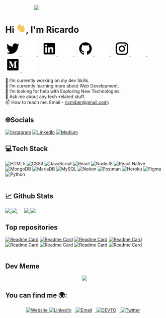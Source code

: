 <p align="center" style="width:200px">
    <img src="https://miro.medium.com/max/1400/1*is03VOyLARQ1sgfQDbH8cQ.jpeg" style="width:600px"/>
</p>


# Hi <img src="./wave.gif" height="30px" width="30px">, I'm Ricardo

<p>
    <a href="https://twitter.com/ricmiber96#gh-light-mode-only">
        <img src="./assets/light-mode/twitter.svg" />
    </a>
    <a href="https://twitter.com/ricmiber96#gh-dark-mode-only">
        <img src="./assets/dark-mode/twitter.svg" />
    </a>
    &nbsp;&nbsp;
    <a href="https://www.linkedin.com/in/ricardomiralles#gh-light-mode-only">
        <img src="./assets/light-mode/linkedin.svg" />
    </a>
    <a href="https://www.linkedin.com/in/ricardomiralles#gh-dark-mode-only">
        <img src="./assets/dark-mode/linkedin.svg" />
    </a>
    &nbsp;&nbsp;
    <a href="https://github.com/ricmiber96#gh-light-mode-only">
        <img src="./assets/light-mode/github.svg" />
    </a>
    <a href="https://github.com/ricmiber96#gh-dark-mode-only">
        <img src="./assets/dark-mode/github.svg" />
    </a>
    &nbsp;&nbsp;
    <a href="https://www.instagram.com/ricmiber96#gh-light-mode-only">
        <img src="./assets/light-mode/instagram.svg" />
    </a>
    <a href="https://www.instagram.com/ricmiber96#gh-dark-mode-only">
        <img src="./assets/dark-mode/instagram.svg" />
    </a>
    &nbsp;&nbsp;
    <a href="https://medium.com/@ricmiber96#gh-light-mode-only">
        <img src="./assets/light-mode/medium.svg" />
    </a>
    <a href="https://medium.com/@ricmiber96#gh-dark-mode-only">
        <img src="./assets/dark-mode/medium.svg" />
    </a>
</p>


🔭 I’m currently working on my dev Skills.\
 🌱 I’m currently learning more about Web Development.\
 🤔 I’m looking for help with Exploring New Technologies.\
 💬 Ask me about any tech-related stuff.\
 📫 How to reach me: Email - ricmiber@gmail.com\

## 🌐Socials
[![Instagram](https://img.shields.io/badge/Instagram-%23E4405F.svg?logo=Instagram&logoColor=white)](https://instagram.com/DevelopingGamer) 
[![LinkedIn](https://img.shields.io/badge/LinkedIn-%230077B5.svg?logo=linkedin&logoColor=white)](https://linkedin.com/in/DevelopingGamer) 
[![Medium](https://img.shields.io/badge/Medium-12100E?logo=medium&logoColor=white)](https://medium.com/@DevelopingGamer) 

## 💻Tech Stack
![HTML5](https://img.shields.io/badge/html5-%23E34F26.svg?style=for-the-badge&logo=html5&logoColor=white)
![CSS3](https://img.shields.io/badge/-CSS3-2B94C7?style=for-the-badge&logo=css3&logoColor=white)
![JavaScript](https://img.shields.io/badge/javascript-%23323330.svg?style=for-the-badge&logo=javascript&logoColor=%23F7DF1E) 
![React](https://img.shields.io/badge/react-%2320232a.svg?style=for-the-badge&logo=react&logoColor=%2361DAFB)
![NodeJS](https://img.shields.io/badge/-NodeJS-339933?style=for-the-badge&logo=Node.js&logoColor=white)
![React Native](https://img.shields.io/badge/react_native-%2320232a.svg?style=for-the-badge&logo=react&logoColor=%2361DAFB) 
![MongoDB](https://img.shields.io/badge/MongoDB-%234ea94b.svg?style=for-the-badge&logo=mongodb&logoColor=white)
![MariaDB](https://img.shields.io/badge/-MariaDB-60BE86?style=for-the-badge&logo=mariadb&logoColor=white)
![MySQL](https://img.shields.io/badge/mysql-%2300f.svg?style=for-the-badge&logo=mysql&logoColor=white)
![Notion](https://img.shields.io/badge/Notion-%23000000.svg?style=for-the-badge&logo=notion&logoColor=white) 
![Postman](https://img.shields.io/badge/Postman-FF6C37?style=for-the-badge&logo=postman&logoColor=white)
![Heroku](https://img.shields.io/badge/heroku-%23430098.svg?style=for-the-badge&logo=heroku&logoColor=white)
![Figma](https://img.shields.io/badge/figma-%23F24E1E.svg?style=for-the-badge&logo=figma&logoColor=white) 
![Python](https://img.shields.io/badge/python-3670A0?style=for-the-badge&logo=python&logoColor=ffdd54)
</br></br>

## 📈 Github Stats

<p float="left">
    <a href="https://github.com/DanielRamosAcosta#gh-light-mode-only">
        <img src="https://github-readme-stats.vercel.app/api?username=ricmiber96&count_private=true&show_icons=true" height="160px" />
    </a>
    <a href="https://github.com/DanielRamosAcosta#gh-dark-mode-only">
        <img src="https://github-readme-stats.vercel.app/api?username=ricmiber96&count_private=true&show_icons=true&theme=dark" height="160px" />
    </a>
    &nbsp;&nbsp;&nbsp;&nbsp;
    <a href="https://github.com/DanielRamosAcosta#gh-light-mode-only">
        <img src="https://github-readme-stats.vercel.app/api/top-langs/?username=ricmiber96&layout=compact" height="130px" />
    </a>
    <a href="https://github.com/DanielRamosAcosta#gh-dark-mode-only">
        <img src="https://github-readme-stats.vercel.app/api/top-langs/?username=ricmiber96&layout=compact&theme=dark" height="128px" />
    </a>
</p>

## Top repositories

[![Readme Card](https://github-readme-stats.vercel.app/api/pin/?username=kevinfengcs88&repo=wavedash&theme=github_dark)](https://github.com/kevinfengcs88/wavedash)
[![Readme Card](https://github-readme-stats.vercel.app/api/pin/?username=kevinfengcs88&repo=vim-guide&theme=github_dark)](https://github.com/kevinfengcs88/vim-guide)
[![Readme Card](https://github-readme-stats.vercel.app/api/pin/?username=kevinfengcs88&repo=kahoot-monkey&theme=github_dark)](https://github.com/kevinfengcs88/kahoot-monkey)
[![Readme Card](https://github-readme-stats.vercel.app/api/pin/?username=kevinfengcs88&repo=kevinfeng.ga&theme=github_dark)](https://github.com/kevinfengcs88/kevinfeng.ga)
[![Readme Card](https://github-readme-stats.vercel.app/api/pin/?username=kevinfengcs88&repo=monkaly&theme=github_dark)](https://github.com/kevinfengcs88/monkaly)
[![Readme Card](https://github-readme-stats.vercel.app/api/pin/?username=kevinfengcs88&repo=osrs-projects&theme=github_dark)](https://github.com/kevinfengcs88/osrs-projects)
[![Readme Card](https://github-readme-stats.vercel.app/api/pin/?username=kevinfengcs88&repo=piercetheheavens.ga&theme=github_dark)](https://github.com/kevinfengcs88/piercetheheavens.ga)
[![Readme Card](https://github-readme-stats.vercel.app/api/pin/?username=kevinfengcs88&repo=morse-learner&theme=github_dark)](https://github.com/kevinfengcs88/morse-learner)
</br></br>

## Dev Meme
<div align="center">
    <img src="https://random-memer.herokuapp.com/" width="512px"/>
</div>

<h2>You can find me 🌍:</h2>

<p align="center">
    <a href="https://ricmiber96.github.io/">
        <img src="https://drive.google.com/uc?export=view&id=1uudI394XrlXH247lSUAPCpXNNuwariLT" height="50" alt="Website" />
    </a>
        <a href="https://www.linkedin.com/in/ricardomirallesbernal">
        <img src="https://drive.google.com/uc?export=view&id=1DzgMvA2iJGuR8ShcUTog0NHHwqKpZMOJ" height="50" alt="LinkedIn" style="padding-right: 10px" />
    </a>
    </a>
        <a href="https://mail.google.com/mail/?view=cm&fs=1&to=ricmiber@gmail.com">
        <img src="https://drive.google.com/uc?export=view&id=1Q0cYUKyECC3OXkYTeufcNwou5eL8n0l1" height="50" alt="Email" style="padding-right: 10px" />
    </a>
    </a>
        <a href="">
        <img src="https://drive.google.com/uc?export=view&id=1EPEF9I-a2H37GaqmH0Q_SnqTXmGdwVVw" height="50" alt="DEVTO" style="padding-right: 10px" />
    </a>
    </a>
        <a href="">
        <img src="https://drive.google.com/uc?export=view&id=1LWOObkqtIURp2Ptd6FxD8wJQGllcCYlC" height="50" alt="Twitter" style="padding-right: 10px" />
    </a>
</p>

